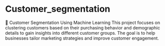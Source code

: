# Customer_segmentation
📌 Customer Segmentation Using Machine Learning This project focuses on clustering customers based on their purchasing behavior and demographic details to gain insights into different customer groups. The goal is to help businesses tailor marketing strategies and improve customer engagement.
